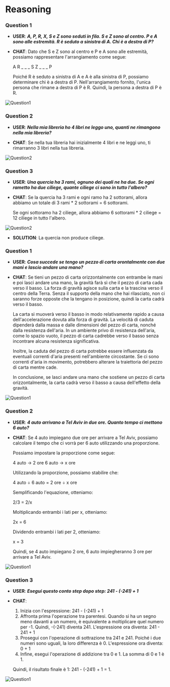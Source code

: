 # Reasoning 


### Question 1

- **USER**: ***A, P, R, X, S e Z sono seduti in fila. S e Z sono al centro. P e  A sono alle estremità. R è seduto a sinistra di A. Chi è a destra di P?***

- **CHAT**: Dato che S e Z sono al centro e P e A sono alle estremità, possiamo rappresentare l'arrangiamento come segue:

	A R _ _ _ S Z _ _ _ P

	Poiché R è seduto a sinistra di A e A è alla sinistra di P, possiamo determinare chi è a destra di P. Nell'arrangiamento fornito, l'unica persona che rimane a destra di P è R. Quindi, la persona a destra di P è R.

![Question1](./img/abstraction1.png)


### Question 2

- **USER**: ***Nella mia libreria ho 4 libri ne leggo uno, quanti ne rimangono nella mia libreria?***

- **CHAT**: Se nella tua libreria hai inizialmente 4 libri e ne leggi uno, ti rimarranno 3 libri nella tua libreria. 

![Question2](./img/abstraction2.png)


### Question 3

- **USER**: ***Una quercia ha 3 rami, ognuno dei quali ne ha due. Se ogni rametto ha due ciliege, quante ciliege ci sono in tutto l'albero?***

- **CHAT**:
	Se la quercia ha 3 rami e ogni ramo ha 2 sottorami, allora abbiamo un totale di 3 rami * 2 sottorami = 6 sottorami.

	Se ogni sottoramo ha 2 ciliege, allora abbiamo 6 sottorami * 2 ciliege = 12 ciliege in tutto l'albero.
	
![Question2](./img/abstraction3.png)

- **SOLUTION**: La quercia non produce ciliege.


### Question 1

- **USER**: ***Cosa succede se tengo un pezzo di carta orontalmente con due mani e lascio andare una mano?***

- **CHAT**: 
	Se tieni un pezzo di carta orizzontalmente con entrambe le mani e poi lasci andare una mano, la gravità farà sì che il pezzo di carta cada verso il basso. La forza di gravità agisce sulla carta e la trascina verso il centro della Terra. Senza il supporto della mano che hai rilasciato, non ci saranno forze opposte che la tengano in posizione, quindi la carta cadrà verso il basso.

	La carta si muoverà verso il basso in modo relativamente rapido a causa dell'accelerazione dovuta alla forza di gravità. La velocità di caduta dipenderà dalla massa e dalle dimensioni del pezzo di carta, nonché dalla resistenza dell'aria. In un ambiente privo di resistenza dell'aria, come lo spazio vuoto, il pezzo di carta cadrebbe verso il basso senza incontrare alcuna resistenza significativa.

	Inoltre, la caduta del pezzo di carta potrebbe essere influenzata da eventuali correnti d'aria presenti nell'ambiente circostante. Se ci sono correnti d'aria in movimento, potrebbero alterare la traiettoria del pezzo di carta mentre cade.

	In conclusione, se lasci andare una mano che sostiene un pezzo di carta orizzontalmente, la carta cadrà verso il basso a causa dell'effetto della gravità.

![Question1](./img/reasoning1.png)


### Question 2

- **USER**: ***4 auto arrivano a Tel Aviv in due ore. Quanto tempo ci mettono 6 auto?***

- **CHAT**: 
	Se 4 auto impiegano due ore per arrivare a Tel Aviv, possiamo calcolare il tempo che ci vorrà per 6 auto utilizzando una proporzione.

	Possiamo impostare la proporzione come segue:

	4 auto → 2 ore
	6 auto → x ore

	Utilizzando la proporzione, possiamo stabilire che:

	4 auto ÷ 6 auto = 2 ore ÷ x ore

	Semplificando l'equazione, otteniamo:

	2/3 = 2/x

	Moltiplicando entrambi i lati per x, otteniamo:

	2x = 6

	Dividendo entrambi i lati per 2, otteniamo:

	x = 3

	Quindi, se 4 auto impiegano 2 ore, 6 auto impiegheranno 3 ore per arrivare a Tel Aviv.
	
![Question1](./img/reasoning2.png)
	

### Question 3

- **USER**: ***Esegui questo conto step dopo step: 241 - (-241) + 1***

- **CHAT**: 
	1. Inizia con l'espressione: 241 - (-241) + 1
	2. Affronta prima l'operazione tra parentesi. Quando si ha un segno meno davanti a un numero, è equivalente a moltiplicare quel numero per -1. Quindi, -(-241) diventa 241. L'espressione ora diventa: 241 - 241 + 1
	3. Prosegui con l'operazione di sottrazione tra 241 e 241. Poiché i due numeri sono uguali, la loro differenza è 0. L'espressione ora diventa: 0 + 1
	4. Infine, esegui l'operazione di addizione tra 0 e 1. La somma di 0 e 1 è 1.

	Quindi, il risultato finale è 1: 241 - (-241) + 1 = 1.
	
![Question1](./img/reasoning3.png)


